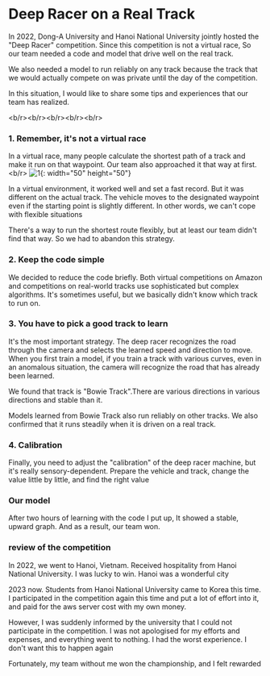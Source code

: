 # Deep Racer on a Real Track



In 2022, Dong-A University and Hanoi National University jointly hosted the "Deep Racer" competition. Since this competition is not a virtual race, So our team needed a code and model that drive well on the real track.

We also needed a model to run reliably on any track because the track that we would actually compete on was private until the day of the competition.

In this situation, I would like to share some tips and experiences that our team has realized.

<b/r><b/r><b/r><b/r><b/r>





### 1. Remember, it's not a virtual race

In a virtual race, many people calculate the shortest path of a track and make it run on that waypoint. Our team also approached it that way at first.
<b/r>
![1](https://github.com/iamniddi/DeepRacer/assets/110338470/fb199964-296c-4279-b42e-52851118f36b){: width="50" height="50"}

In a virtual environment, it worked well and set a fast record. But it was different on the actual track. The vehicle moves to the designated waypoint even if the starting point is slightly different. In other words, we can't cope with flexible situations

There's a way to run the shortest route flexibly, but at least our team didn't find that way. So we had to abandon this strategy. 



### 2. Keep the code simple

We decided to reduce the code briefly. Both virtual competitions on Amazon and competitions on real-world tracks use sophisticated but complex algorithms. It's sometimes useful, but we basically didn't know which track to run on.



### 3. You have to pick a good track to learn

It's the most important strategy. The deep racer recognizes the road through the camera and selects the learned speed and direction to move.  
When you first train a model, if you train a track with various curves, even in an anomalous situation, the camera will recognize the road that has already been learned.



We found that track is "Bowie Track".There are various directions in various directions and stable than it.



Models learned from Bowie Track also run reliably on other tracks. We also confirmed that it runs steadily when it is driven on a real track.



### 4. Calibration

Finally, you need to adjust the "calibration" of the deep racer machine, but it's really sensory-dependent. Prepare the vehicle and track, change the value little by little, and find the right value



### Our model

After two hours of learning with the code I put up, It showed a stable, upward graph. And as a result, our team won.







### review of the competition

In 2022, we went to Hanoi, Vietnam. Received hospitality from Hanoi National University. I was lucky to win. Hanoi was a wonderful city


2023 now. Students from Hanoi National University came to Korea this time. I participated in the competition again this time and put a lot of effort into it, and paid for the aws server cost with my own money.

However, I was suddenly informed by the university that I could not participate in the competition. I was not apologised for my efforts and expenses, and everything went to nothing. I had the worst experience. I don't want this to happen again

Fortunately, my team without me won the championship, and I felt rewarded
